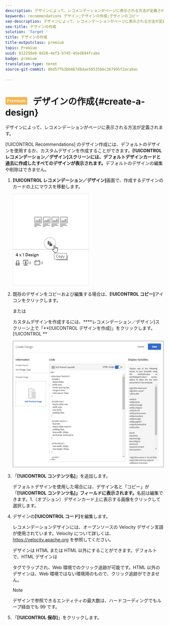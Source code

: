```yaml
---
description: デザインによって、レコメンデーションがページに表示される方法が定義されます。
keywords: recommendations デザイン;デザインの作成;デザインのコピー
seo-description: デザインによって、レコメンデーションがページに表示される方法が定義されます。
seo-title: デザインの作成
solution: 'Target '
title: デザインの作成
title-outputclass: premium
topic: Premium
uuid: 812258e0-8d28-4ef3-b745-45ed694fcabe
badge: premium
translation-type: tm+mt
source-git-commit: 8bd57fb3bb467d8dae50535b6c367995f2acabac

---
```



# ![PREMIUM](/help/assets/premium.png) デザインの作成{#create-a-design}

デザインによって、レコメンデーションがページに表示される方法が定義されます。

[!UICONTROL Recommendations] のデザイン作成には、デフォルトのデザインを使用するか、カスタムデザインを作成することができます。**[!UICONTROL レコメンデーション／デザイン]スクリーンには、デフォルトデザインカードと過去に作成したすべてのデザインが表示されます。**&#x200B;デフォルトのデザインの編集や削除はできません。

1. **[!UICONTROL レコメンデーション／デザイン]**&#x200B;画面で、作成するデザインのカードの上にマウスを移動します。

   ![](assets/Card_CopyDesign.png)

1. 既存のデザインをコピーおよび編集する場合は、**[!UICONTROL コピー]**&#x200B;アイコンをクリックします。

   または

   カスタムデザインを作成するには、****&#x200B;レコメンデーション／デザイン]スクリーン上で「**[!UICONTROL デザインを作成]」をクリックします。[!UICONTROL **

   ![](assets/createDesign.png)

1. 「**[!UICONTROL コンテンツ名]**」を追加します。

   デフォルトデザインを使用した場合には、デザイン名と「コピー」が「**[!UICONTROL コンテンツ名]」フィールドに表示されます。**&#x200B;名前は編集できます。1.（オプション）デザインカード上に表示する画像をクリックして選択します。
1. デザインの&#x200B;**[!UICONTROL コード]**&#x200B;を編集します。

   レコメンデーションデザインには、オープンソースの Velocity デザイン言語が使用されています。Velocity について詳しくは、[](https://velocity.apache.org)https://velocity.apache.org を参照してください。

   デザインは HTML または HTML 以外にすることができます。デフォルトで、HTML デザインは <div> タグでラップされ、Web 環境でのクリック追跡が可能です。HTML 以外のデザインは、Web 環境ではない環境用のもので、クリック追跡ができません。

   >[!NOTE]
   >
   >デザインで参照できるエンティティの最大数は、ハードコーディングでもループ経由でも 99 です。

1. 「**[!UICONTROL 保存]**」をクリックします。
